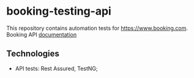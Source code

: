 # booking-testing-api
This repository contains automation tests for https://www.booking.com. Booking API [documentation](https://developers.booking.com/api/commercial/index.html?page_url=getting-started)
## Technologies 
* API tests: Rest Assured, TestNG; 

